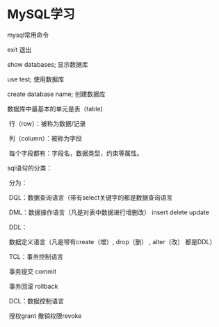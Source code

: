 # MySQL学习

mysql常用命令

exit 退出

show databases; 显示数据库

use test; 使用数据库

create database name; 创建数据库

数据库中最基本的单元是表（table)

​	行（row）：被称为数据/记录

​	列（column）：被称为字段

​	每个字段都有：字段名，数据类型，约束等属性。

sql语句的分类：

​	分为：

​		DQL：数据查询语言（带有select关键字的都是数据查询语言

​		DML：数据操作语言（凡是对表中数据进行增删改）    insert delete update

​		DDL：

​		数据定义语言（凡是带有create（增）, drop（删） , alter（改） 都是DDL）

​		TCL：事务控制语言

​			事务提交 commit

​			事务回滚 rollback

​		DCL：数据控制语言

​			授权grant 撤销权限revoke

​			





